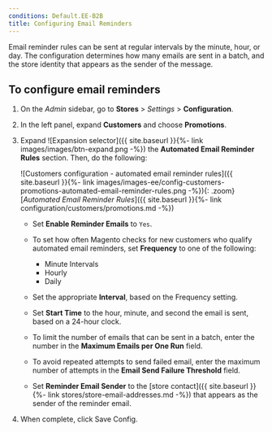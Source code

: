 ```yaml
---
conditions: Default.EE-B2B
title: Configuring Email Reminders
---
```


Email reminder rules can be sent at regular intervals by the minute, hour, or day. The configuration determines how many emails are sent in a batch, and the store identity that appears as the sender of the message.

## To configure email reminders

1. On the _Admin_ sidebar, go to **Stores** > _Settings_ > **Configuration**.

1. In the left panel, expand **Customers** and choose **Promotions**.

1. Expand ![Expansion selector]({{ site.baseurl }}{%- link images/images/btn-expand.png -%}) the **Automated Email Reminder Rules** section. Then, do the following:

    ![Customers configuration - automated email reminder rules]({{ site.baseurl }}{%- link images/images-ee/config-customers-promotions-automated-email-reminder-rules.png -%}){: .zoom}
    [_Automated Email Reminder Rules_]({{ site.baseurl }}{%- link configuration/customers/promotions.md -%})

    - Set **Enable Reminder Emails** to `Yes`.

    - To set how often Magento checks for new customers who qualify automated email reminders, set **Frequency** to one of the following:

        - Minute Intervals
        - Hourly
        - Daily

    - Set the appropriate **Interval**, based on the Frequency setting.

    - Set **Start Time** to the hour, minute, and second the email is sent, based on a 24-hour clock.

    - To limit the number of emails that can be sent in a batch, enter the number in the **Maximum Emails per One Run** field.

    - To avoid repeated attempts to send failed email, enter the maximum number of attempts in the **Email Send Failure Threshold** field.

    - Set **Reminder Email Sender** to the [store contact]({{ site.baseurl }}{%- link stores/store-email-addresses.md -%}) that appears as the sender of the reminder email.

1. When complete, click <span class="btn">Save Config</span>.
